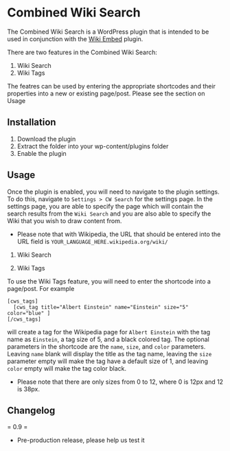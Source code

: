 Combined Wiki Search
================================

The Combined Wiki Search is a WordPress plugin that is intended to be used in conjunction with the [Wiki Embed](https://github.com/ubc/wiki-embed) plugin.

There are two features in the Combined Wiki Search:

1.  Wiki Search
2.  Wiki Tags

The featres can be used by entering the appropriate shortcodes and their properties into a new or existing page/post. Please see the section on Usage

Installation
------------

1. Download the plugin
2. Extract the folder into your wp-content/plugins folder
3. Enable the plugin

Usage
-----

Once the plugin is enabled, you will need to navigate to the plugin settings. To do this, navigate to `Settings > CW Search` for the settings page. In the settings page, you are able to specify the page which will contain the search results from the `Wiki Search` and you are also able to specify the Wiki that you wish to draw content from.

*	Please note that with Wikipedia, the URL that should be entered into the URL field is `YOUR_LANGUAGE_HERE.wikipedia.org/wiki/`

1.  Wiki Search

2.  Wiki Tags

To use the Wiki Tags feature, you will need to enter the shortcode into a page/post. For example

    [cws_tags]
      [cws_tag title="Albert Einstein" name="Einstein" size="5" color="blue" ]
    [/cws_tags]

will create a tag for the Wikipedia page for `Albert Einstein` with the tag name as `Einstein`, a tag size of 5, and a black colored tag. The optional parameters in the shortcode are the `name`, `size`, and `color` parameters. Leaving `name` blank will display the title as the tag name, leaving the `size` parameter empty will make the tag have a default size of 1, and leaving `color` empty will make the tag color black.

*   Please note that there are only sizes from 0 to 12, where 0 is 12px and 12 is 38px.

Changelog
---------

= 0.9 =
*   Pre-production release, please help us test it
